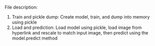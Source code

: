 File description:
1. Train and pickle dump: Create model, train, and dump into memory using pickle
2. Load and prediction: Load model using pickle, load image from hyperlink and rescale to match input image, then predict using the model.predict method
